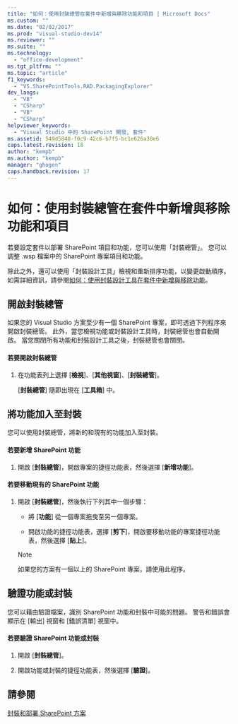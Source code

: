```yaml
---
title: "如何：使用封裝總管在套件中新增與移除功能和項目 | Microsoft Docs"
ms.custom: ""
ms.date: "02/02/2017"
ms.prod: "visual-studio-dev14"
ms.reviewer: ""
ms.suite: ""
ms.technology: 
  - "office-development"
ms.tgt_pltfrm: ""
ms.topic: "article"
f1_keywords: 
  - "VS.SharePointTools.RAD.PackagingExplorer"
dev_langs: 
  - "VB"
  - "CSharp"
  - "VB"
  - "CSharp"
helpviewer_keywords: 
  - "Visual Studio 中的 SharePoint 開發, 套件"
ms.assetid: 549d5848-f0c9-42c6-b7f5-bc1e626a30e6
caps.latest.revision: 18
author: "kempb"
ms.author: "kempb"
manager: "ghogen"
caps.handback.revision: 17
---
```

# 如何：使用封裝總管在套件中新增與移除功能和項目
  若要設定套件以部署 SharePoint 項目和功能，您可以使用「封裝總管」。  您可以調整 .wsp 檔案中的 SharePoint 專案項目和功能。  
  
 除此之外，還可以使用「封裝設計工具」檢視和重新排序功能，以變更啟動順序。  如需詳細資訊，請參閱[如何：使用封裝設計工具在套件中新增與移除功能](../sharepoint/how-to-add-and-remove-features-and-items-to-a-package-by-using-the-package-designer.md)。  
  
## 開啟封裝總管  
 如果您的 Visual Studio 方案至少有一個 SharePoint 專案，即可透過下列程序來開啟封裝總管。  此外，當您檢視功能或封裝設計工具時，封裝總管也會自動開啟。  當您關閉所有功能和封裝設計工具之後，封裝總管也會關閉。  
  
#### 若要開啟封裝總管  
  
1.  在功能表列上選擇 \[**檢視**\]、\[**其他視窗**\]、\[**封裝總管**\]。  
  
     \[**封裝總管**\] 隨即出現在 \[**工具箱**\] 中。  
  
## 將功能加入至封裝  
 您可以使用封裝總管，將新的和現有的功能加入至封裝。  
  
#### 若要新增 SharePoint 功能  
  
1.  開啟 \[**封裝總管**\]，開啟專案的捷徑功能表，然後選擇 \[**新增功能**\]。  
  
#### 若要移動現有的 SharePoint 功能  
  
1.  開啟 \[**封裝總管**\]，然後執行下列其中一個步驟：  
  
    -   將 \[**功能**\] 從一個專案拖曳至另一個專案。  
  
    -   開啟功能的捷徑功能表，選擇 \[**剪下**\]，開啟要移動功能的專案捷徑功能表，然後選擇 \[**貼上**\]。  
  
    > [!NOTE]  
    >  如果您的方案有一個以上的 SharePoint 專案，請使用此程序。  
  
## 驗證功能或封裝  
 您可以藉由驗證檔案，識別 SharePoint 功能和封裝中可能的問題。  警告和錯誤會顯示在 \[輸出\] 視窗和 \[錯誤清單\] 視窗中。  
  
#### 若要驗證 SharePoint 功能或封裝  
  
1.  開啟 \[**封裝總管**\]。  
  
2.  開啟功能或封裝的捷徑功能表，然後選擇 \[**驗證**\]。  
  
## 請參閱  
 [封裝和部署 SharePoint 方案](../sharepoint/packaging-and-deploying-sharepoint-solutions.md)  
  
  